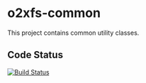 o2xfs-common
=====

This project contains common utility classes.

## Code Status

[![Build Status](https://api.travis-ci.org/AndreasFagschlunger/o2xfs-common.svg?branch=develop)](https://travis-ci.org/AndreasFagschlunger/o2xfs-common)
